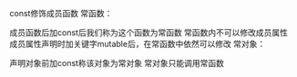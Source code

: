 const修饰成员函数
常函数：

成员函数后加const后我们称为这个函数为常函数
常函数内不可以修改成员属性
成员属性声明时加关键字mutable后，在常函数中依然可以修改
常对象：

声明对象前加const称该对象为常对象
常对象只能调用常函数